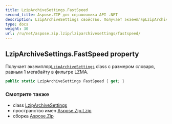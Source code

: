 ```yaml
---
title: LzipArchiveSettings.FastSpeed
second_title: Aspose.ZIP для справочника API .NET
description: LzipArchiveSettings свойство. Получает экземплярLzipArchiveSettings class с размером словаря равным 1 мегабайту в фильтре LZMA.
type: docs
weight: 30
url: /ru/net/aspose.zip.lzip/lziparchivesettings/fastspeed/
---
```

## LzipArchiveSettings.FastSpeed property

Получает экземпляр[`LzipArchiveSettings`](../) class с размером словаря, равным 1 мегабайту в фильтре LZMA.

```csharp
public static LzipArchiveSettings FastSpeed { get; }
```

### Смотрите также

* class [LzipArchiveSettings](../)
* пространство имен [Aspose.Zip.Lzip](../../lziparchivesettings/)
* сборка [Aspose.Zip](../../../)


